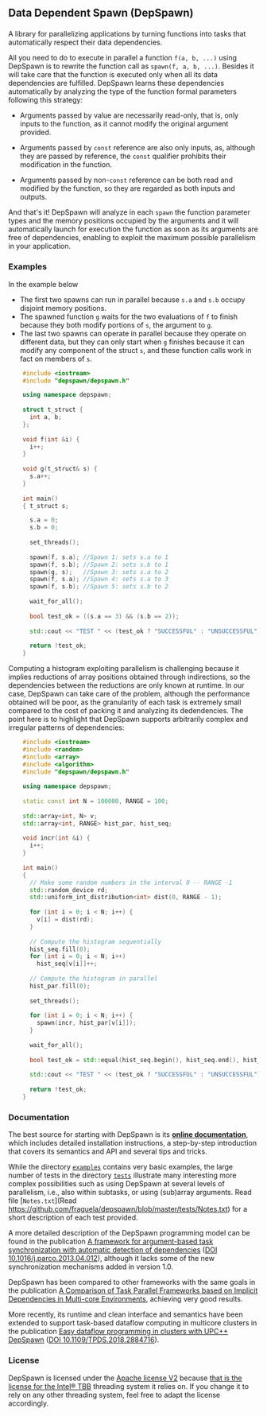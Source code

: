 ## Data Dependent Spawn (DepSpawn) </p>

A library for parallelizing applications by turning functions into tasks that automatically respect their data dependencies.

All you need to do to execute in parallel a function `f(a, b, ...)` using DepSpawn is to rewrite the function call as `spawn(f, a, b, ...)`. Besides it will take care that the function is executed only when all its data dependencies are fulfilled. DepSpawn learns these dependencies automatically by analyzing the type of the function formal parameters following this strategy:

 - Arguments passed by value are necessarily read-only, that is, only inputs to the function, as it cannot modify the original argument provided.
 
 - Arguments passed by `const` reference are also only inputs, as, although they are passed by reference, the `const` qualifier prohibits their modification in the function.
 
 - Arguments passed by non-`const` reference can be both read and modified by the function, so they are regarded as both inputs and outputs.

And that's it! DepSpawn will analyze in each `spawn` the function parameter types and the memory positions occupied by the arguments and it will automatically launch for execution the function as soon as its arguments are free of dependencies, enabling to exploit the maximum possible parallelism in your application.

### Examples

In the example below

 - The first two spawns can run in parallel because `s.a` and `s.b` occupy disjoint memory positions.
 - The spawned function `g` waits for the two evaluations of `f` to finish because they both modify portions of `s`, the argument to `g`.
 - The last two spawns can operate in parallel because they operate on different data, but they can only start when `g` finishes because it can modify any component of the struct `s`, and these function calls work in fact on members of `s`.

```cpp 
    #include <iostream>
    #include "depspawn/depspawn.h"

	using namespace depspawn;
	
	struct t_struct {
	  int a, b;
	};
	
	void f(int &i) {
	  i++;
	}
	
	void g(t_struct& s) {  
	  s.a++;
	}
	
	int main()
	{ t_struct s;

	  s.a = 0;
	  s.b = 0;
	  
	  set_threads();
	  
	  spawn(f, s.a); //Spawn 1: sets s.a to 1
	  spawn(f, s.b); //Spawn 2: sets s.b to 1
	  spawn(g, s);   //Spawn 3: sets s.a to 2
	  spawn(f, s.a); //Spawn 4: sets s.a to 3
	  spawn(f, s.b); //Spawn 5: sets s.b to 2
	  
	  wait_for_all();
	
	  bool test_ok = ((s.a == 3) && (s.b == 2));
	  
	  std::cout << "TEST " << (test_ok ? "SUCCESSFUL" : "UNSUCCESSFUL") << std::endl;
	  
	  return !test_ok;
	}
```


Computing a histogram exploiting parallelism is challenging because it implies reductions of array positions obtained through indirections, so the dependencies between the reductions are only known at runtime. In our case, DepSpawn can take care of the problem, although the performance obtained will be poor, as the granularity of each task is extremely small compared to the cost of packing it and analyzing its dedendencies. The point here is to highlight that DepSpawn supports arbitrarily complex and irregular patterns of dependencies:

```cpp
	#include <iostream>
	#include <random>
	#include <array>
	#include <algorithm>
	#include "depspawn/depspawn.h"
	
	using namespace depspawn;
	
	static const int N = 100000, RANGE = 100;
	
	std::array<int, N> v;
	std::array<int, RANGE> hist_par, hist_seq;
	
	void incr(int &i) {
	  i++;
	}
	
	int main()
	{
	  // Make some random numbers in the interval 0 -- RANGE -1
	  std::random_device rd;
	  std::uniform_int_distribution<int> dist(0, RANGE - 1);
	  
	  for (int i = 0; i < N; i++) {
	    v[i] = dist(rd);
	  }
	  
	  // Compute the histogram sequentially
	  hist_seq.fill(0);
	  for (int i = 0; i < N; i++)
	    hist_seq[v[i]]++;
	    	
	  // Compute the histogram in parallel
	  hist_par.fill(0);
	  
	  set_threads();
	
	  for (int i = 0; i < N; i++) {
	    spawn(incr, hist_par[v[i]]);
	  }
	  
	  wait_for_all();
		
	  bool test_ok = std::equal(hist_seq.begin(), hist_seq.end(), hist_par.begin());
	  
	  std::cout << "TEST " << (test_ok ? "SUCCESSFUL" : "UNSUCCESSFUL") << std::endl;
	  
	  return !test_ok;
	}
```

### Documentation

The best source for starting with DepSpawn is its **[online documentation](http://fraguela.github.io/depspawn/)**, which includes detailed installation instructions, a step-by-step introduction that covers its semantics and API and several tips and tricks. 

While the directory [`examples`](https://github.com/fraguela/depspawn/tree/master/examples) contains very basic examples, the large number of tests in the directory [`tests`](https://github.com/fraguela/depspawn/tree/master/tests) illustrate many interesting more complex possibilities such as using DepSpawn at several levels of parallelism, i.e., also within subtasks, or using (sub)array arguments. Read file [`Notes.txt`](Read https://github.com/fraguela/depspawn/blob/master/tests/Notes.txt) for a short description of each test provided.

A more detailed description of the DepSpawn programming model can be found in the publication [A framework for argument-based task synchronization with automatic detection of dependencies](http://gac.udc.es/~basilio/papers/Gonzalez13-DepSpawn.pdf) ([DOI 10.1016/j.parco.2013.04.012](http://dx.doi.org/10.1016/j.parco.2013.04.012)), although it lacks some of the new synchronization mechanisms added in version 1.0.

DepSpawn has been compared to other frameworks with the same goals in the publication [A Comparison of Task Parallel Frameworks based on Implicit Dependencies in Multi-core Environments](https://scholarspace.manoa.hawaii.edu/handle/10125/41914), achieving very good results.

More recently, its runtime and clean interface and semantics have been extended to support task-based dataflow computing in multicore clusters in the publication [Easy dataflow programming in clusters with UPC++ DepSpawn](http://gac.udc.es/~basilio/papers/Fraguela19_UPCxxDepSpawn.pdf) ([DOI 10.1109/TPDS.2018.2884716](http://dx.doi.org/10.1109/TPDS.2018.2884716)).

### License

DepSpawn is licensed under the [Apache license V2](http://www.apache.org/licenses/) because [that is the license for the Intel® TBB](https://www.threadingbuildingblocks.org/how-tbb-licensed) threading system it relies on. If you change it to rely on any other threading system, feel free to adapt the license accordingly.

